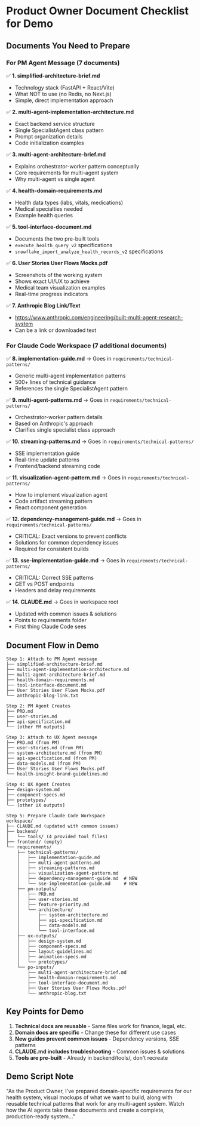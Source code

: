 # Product Owner Document Checklist for Demo

## Documents You Need to Prepare

### For PM Agent Message (7 documents)
✅ **1. simplified-architecture-brief.md**
- Technology stack (FastAPI + React/Vite)
- What NOT to use (no Redis, no Next.js)
- Simple, direct implementation approach

✅ **2. multi-agent-implementation-architecture.md**
- Exact backend service structure
- Single SpecialistAgent class pattern
- Prompt organization details
- Code initialization examples

✅ **3. multi-agent-architecture-brief.md**
- Explains orchestrator-worker pattern conceptually
- Core requirements for multi-agent system
- Why multi-agent vs single agent

✅ **4. health-domain-requirements.md**  
- Health data types (labs, vitals, medications)
- Medical specialties needed
- Example health queries

✅ **5. tool-interface-document.md**
- Documents the two pre-built tools
- `execute_health_query_v2` specifications
- `snowflake_import_analyze_health_records_v2` specifications

✅ **6. User Stories User Flows Mocks.pdf**
- Screenshots of the working system
- Shows exact UI/UX to achieve
- Medical team visualization examples
- Real-time progress indicators

✅ **7. Anthropic Blog Link/Text**
- https://www.anthropic.com/engineering/built-multi-agent-research-system
- Can be a link or downloaded text

### For Claude Code Workspace (7 additional documents)

✅ **8. implementation-guide.md** → Goes in `requirements/technical-patterns/`
- Generic multi-agent implementation patterns
- 500+ lines of technical guidance
- References the single SpecialistAgent pattern

✅ **9. multi-agent-patterns.md** → Goes in `requirements/technical-patterns/`
- Orchestrator-worker pattern details
- Based on Anthropic's approach
- Clarifies single specialist class approach

✅ **10. streaming-patterns.md** → Goes in `requirements/technical-patterns/`
- SSE implementation guide
- Real-time update patterns
- Frontend/backend streaming code

✅ **11. visualization-agent-pattern.md** → Goes in `requirements/technical-patterns/`
- How to implement visualization agent
- Code artifact streaming pattern
- React component generation

✅ **12. dependency-management-guide.md** → Goes in `requirements/technical-patterns/`
- CRITICAL: Exact versions to prevent conflicts
- Solutions for common dependency issues
- Required for consistent builds

✅ **13. sse-implementation-guide.md** → Goes in `requirements/technical-patterns/`
- CRITICAL: Correct SSE patterns
- GET vs POST endpoints
- Headers and delay requirements

✅ **14. CLAUDE.md** → Goes in workspace root
- Updated with common issues & solutions
- Points to requirements folder
- First thing Claude Code sees

## Document Flow in Demo

```
Step 1: Attach to PM Agent message
├── simplified-architecture-brief.md
├── multi-agent-implementation-architecture.md
├── multi-agent-architecture-brief.md
├── health-domain-requirements.md
├── tool-interface-document.md
├── User Stories User Flows Mocks.pdf
└── anthropic-blog-link.txt

Step 2: PM Agent Creates
├── PRD.md
├── user-stories.md
├── api-specification.md
└── [other PM outputs]

Step 3: Attach to UX Agent message
├── PRD.md (from PM)
├── user-stories.md (from PM)
├── system-architecture.md (from PM)
├── api-specification.md (from PM)
├── data-models.md (from PM)
├── User Stories User Flows Mocks.pdf
└── health-insight-brand-guidelines.md

Step 4: UX Agent Creates
├── design-system.md
├── component-specs.md
├── prototypes/
└── [other UX outputs]

Step 5: Prepare Claude Code Workspace
workspace/
├── CLAUDE.md (updated with common issues)
├── backend/
│   └── tools/ (4 provided tool files)
├── frontend/ (empty)
└── requirements/
    ├── technical-patterns/
    │   ├── implementation-guide.md
    │   ├── multi-agent-patterns.md
    │   ├── streaming-patterns.md
    │   ├── visualization-agent-pattern.md
    │   ├── dependency-management-guide.md  # NEW
    │   └── sse-implementation-guide.md     # NEW
    ├── pm-outputs/
    │   ├── PRD.md
    │   ├── user-stories.md
    │   ├── feature-priority.md
    │   └── architecture/
    │       ├── system-architecture.md
    │       ├── api-specification.md
    │       ├── data-models.md
    │       └── tool-interface.md
    ├── ux-outputs/
    │   ├── design-system.md
    │   ├── component-specs.md
    │   ├── layout-guidelines.md
    │   ├── animation-specs.md
    │   └── prototypes/
    └── po-inputs/
        ├── multi-agent-architecture-brief.md
        ├── health-domain-requirements.md
        ├── tool-interface-document.md
        ├── User Stories User Flows Mocks.pdf
        └── anthropic-blog.txt
```

## Key Points for Demo

1. **Technical docs are reusable** - Same files work for finance, legal, etc.
2. **Domain docs are specific** - Change these for different use cases
3. **New guides prevent common issues** - Dependency versions, SSE patterns
4. **CLAUDE.md includes troubleshooting** - Common issues & solutions
5. **Tools are pre-built** - Already in backend/tools/, don't recreate

## Demo Script Note

"As the Product Owner, I've prepared domain-specific requirements for our health system, visual mockups of what we want to build, along with reusable technical patterns that work for any multi-agent system. Watch how the AI agents take these documents and create a complete, production-ready system..."